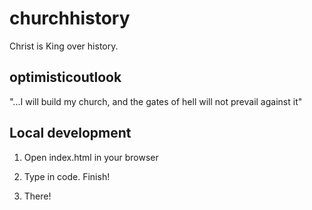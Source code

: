 # churchhistory

Christ is King over history.

## optimisticoutlook

"...I will build my church, and the gates of hell will not prevail against it"

## Local development

1. Open index.html in your browser

2. Type in code. Finish!

3. There!